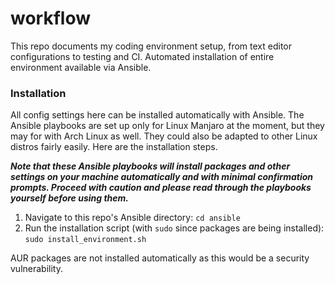 # workflow
This repo documents my coding environment setup, from text editor
configurations to testing and CI. Automated installation of entire environment
available via Ansible.

### Installation
All config settings here can be installed automatically with Ansible. The
Ansible playbooks are set up only for Linux Manjaro at the moment, but they may
for with Arch Linux as well. They could also be adapted to other Linux distros
fairly easily. Here are the installation steps.

***Note that these Ansible
playbooks will install packages and other settings on your machine
automatically and with minimal confirmation prompts. Proceed with caution and
please read through the playbooks yourself before using them.***

1. Navigate to this repo's Ansible directory: `cd ansible`
2. Run the installation script (with `sudo` since packages are being
installed): `sudo install_environment.sh`

AUR packages are not installed automatically as this would be a security vulnerability.
